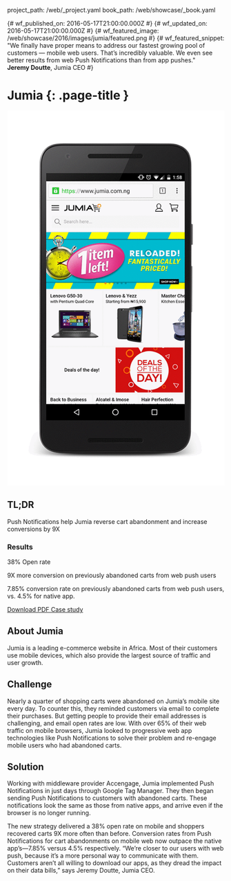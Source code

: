 project_path: /web/_project.yaml
book_path: /web/showcase/_book.yaml

{# wf_published_on: 2016-05-17T21:00:00.000Z #}
{# wf_updated_on: 2016-05-17T21:00:00.000Z #}
{# wf_featured_image: /web/showcase/2016/images/jumia/featured.png #}
{# wf_featured_snippet: \"We finally have proper means to address our fastest growing pool of customers — mobile web users. That’s incredibly valuable. We even see better results from web Push Notifications than from app pushes.\"<br><b>Jeremy Doutte</b>, Jumia CEO #}

# Jumia {: .page-title }

<img src="images/jumia/jumia_framed.gif" class="attempt-right">

## TL;DR

Push Notifications help Jumia reverse cart abandonment and increase
conversions by 9X

### Results

<span class="compare-yes"></span> 38% Open rate

<span class="compare-yes"></span> 9X more conversion on previously abandoned
carts from web push users

<span class="compare-yes"></span>7.85% conversion rate on previously abandoned
carts from web push users, vs. 4.5% for native app.

<a class="button button-primary" href="pdfs/jumia.pdf">
  Download PDF Case study
</a>

## About Jumia

Jumia is a leading e-commerce website in Africa. Most of their customers use
mobile devices, which also provide the largest source of traffic and user
growth.

## Challenge

Nearly a quarter of shopping carts were abandoned on Jumia’s mobile site
every day. To counter this, they reminded customers via email to complete
their purchases. But getting people to provide their email addresses is
challenging, and email open rates are low. With over 65% of their web traffic
on mobile browsers, Jumia looked to progressive web app technologies like
Push Notifications to solve their problem and re-engage mobile users who
had abandoned carts.

## Solution

Working with middleware provider Accengage, Jumia implemented Push
Notifications in just days through Google Tag Manager. They then began
sending Push Notifications to customers with abandoned carts. These
notifications look the same as those from native apps, and arrive even
if the browser is no longer running.

The new strategy delivered a 38% open rate on mobile and shoppers recovered
carts 9X more often than before. Conversion rates from Push Notifications
for cart abandonments on mobile web now outpace the native app’s—7.85%
versus 4.5% respectively. “We’re closer to our users with web push, because
it’s a more personal way to communicate with them. Customers aren’t all
willing to download our apps, as they dread the impact on their data bills,”
says Jeremy Doutte, Jumia CEO.
